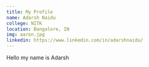 ```yaml
---
title: My Profile
name: Adarsh Naidu
college: NITK
location: Bangalore, IN
img: aaron.jpg
linkedin: https://www.linkedin.com/in/adarshnaidu/
---
```


Hello my name is Adarsh
